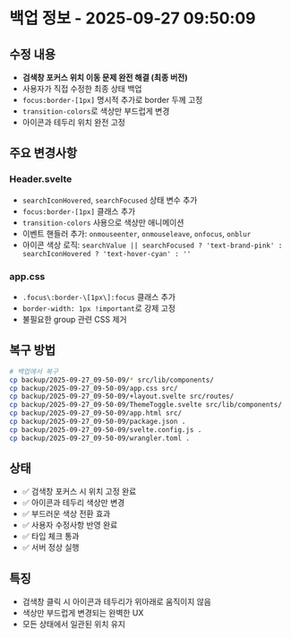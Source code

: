 # 백업 정보 - 2025-09-27 09:50:09

## 수정 내용
- **검색창 포커스 위치 이동 문제 완전 해결 (최종 버전)**
- 사용자가 직접 수정한 최종 상태 백업
- `focus:border-[1px]` 명시적 추가로 border 두께 고정
- `transition-colors`로 색상만 부드럽게 변경
- 아이콘과 테두리 위치 완전 고정

## 주요 변경사항

### Header.svelte
- `searchIconHovered`, `searchFocused` 상태 변수 추가
- `focus:border-[1px]` 클래스 추가
- `transition-colors` 사용으로 색상만 애니메이션
- 이벤트 핸들러 추가: `onmouseenter`, `onmouseleave`, `onfocus`, `onblur`
- 아이콘 색상 로직: `searchValue || searchFocused ? 'text-brand-pink' : searchIconHovered ? 'text-hover-cyan' : ''`

### app.css
- `.focus\:border-\[1px\]:focus` 클래스 추가
- `border-width: 1px !important`로 강제 고정
- 불필요한 group 관련 CSS 제거

## 복구 방법
```bash
# 백업에서 복구
cp backup/2025-09-27_09-50-09/* src/lib/components/
cp backup/2025-09-27_09-50-09/app.css src/
cp backup/2025-09-27_09-50-09/+layout.svelte src/routes/
cp backup/2025-09-27_09-50-09/ThemeToggle.svelte src/lib/components/
cp backup/2025-09-27_09-50-09/app.html src/
cp backup/2025-09-27_09-50-09/package.json .
cp backup/2025-09-27_09-50-09/svelte.config.js .
cp backup/2025-09-27_09-50-09/wrangler.toml .
```

## 상태
- ✅ 검색창 포커스 시 위치 고정 완료
- ✅ 아이콘과 테두리 색상만 변경
- ✅ 부드러운 색상 전환 효과
- ✅ 사용자 수정사항 반영 완료
- ✅ 타입 체크 통과
- ✅ 서버 정상 실행

## 특징
- 검색창 클릭 시 아이콘과 테두리가 위아래로 움직이지 않음
- 색상만 부드럽게 변경되는 완벽한 UX
- 모든 상태에서 일관된 위치 유지

















